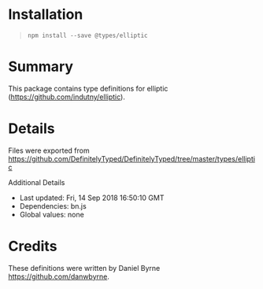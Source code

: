# Installation
> `npm install --save @types/elliptic`

# Summary
This package contains type definitions for elliptic (https://github.com/indutny/elliptic).

# Details
Files were exported from https://github.com/DefinitelyTyped/DefinitelyTyped/tree/master/types/elliptic

Additional Details
 * Last updated: Fri, 14 Sep 2018 16:50:10 GMT
 * Dependencies: bn.js
 * Global values: none

# Credits
These definitions were written by Daniel Byrne <https://github.com/danwbyrne>.
